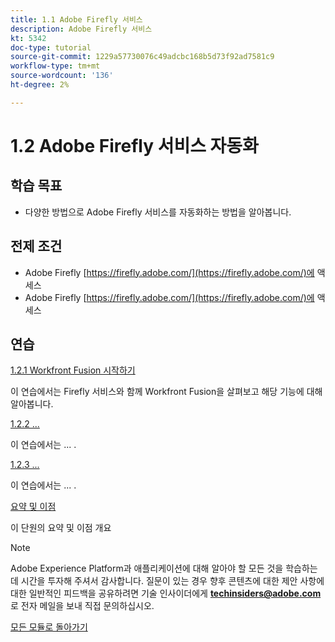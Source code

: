 ```yaml
---
title: 1.1 Adobe Firefly 서비스
description: Adobe Firefly 서비스
kt: 5342
doc-type: tutorial
source-git-commit: 1229a57730076c49adcbc168b5d73f92ad7581c9
workflow-type: tm+mt
source-wordcount: '136'
ht-degree: 2%

---
```


# 1.2 Adobe Firefly 서비스 자동화

## 학습 목표

- 다양한 방법으로 Adobe Firefly 서비스를 자동화하는 방법을 알아봅니다.

## 전제 조건

- Adobe Firefly [https://firefly.adobe.com/](https://firefly.adobe.com/)에 액세스
- Adobe Firefly [https://firefly.adobe.com/](https://firefly.adobe.com/)에 액세스

## 연습

[1.2.1 Workfront Fusion 시작하기](./ex1.md)

이 연습에서는 Firefly 서비스와 함께 Workfront Fusion을 살펴보고 해당 기능에 대해 알아봅니다.

[1.2.2 ...](./ex2.md)

이 연습에서는 ... .

[1.2.3 ...](./ex3.md)

이 연습에서는 ... .

[요약 및 이점](./summary.md)

이 단원의 요약 및 이점 개요

>[!NOTE]
>
>Adobe Experience Platform과 애플리케이션에 대해 알아야 할 모든 것을 학습하는 데 시간을 투자해 주셔서 감사합니다. 질문이 있는 경우 향후 콘텐츠에 대한 제안 사항에 대한 일반적인 피드백을 공유하려면 기술 인사이더에게 **techinsiders@adobe.com**&#x200B;로 전자 메일을 보내 직접 문의하십시오.

[모든 모듈로 돌아가기](../../../overview.md)

